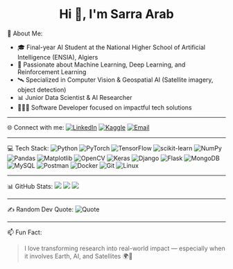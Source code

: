<h1 align="center">Hi 👋, I'm Sarra Arab</h1>

💫 About Me:
- 🎓 Final-year AI Student at the National Higher School of Artificial Intelligence (ENSIA), Algiers  
- 🤖 Passionate about Machine Learning, Deep Learning, and Reinforcement Learning  
- 🛰️ Specialized in Computer Vision & Geospatial AI (Satellite imagery, object detection)  
- 📊 Junior Data Scientist & AI Researcher  
- 👩🏻‍💻 Software Developer focused on impactful tech solutions  

---

🌐 Connect with me:
[![LinkedIn](https://img.shields.io/badge/LinkedIn-blue?style=flat&logo=linkedin)](https://www.linkedin.com/in/sarra-arab-b71177245/)
[![Kaggle](https://img.shields.io/badge/Kaggle-20BEFF?style=flat&logo=kaggle&logoColor=white)](https://www.kaggle.com/)
[![Email](https://img.shields.io/badge/Email-red?style=flat&logo=gmail&logoColor=white)](mailto:sarra.arab@ensia.edu.dz)

---

💻 Tech Stack:
![Python](https://img.shields.io/badge/-Python-3776AB?logo=python&logoColor=white)
![PyTorch](https://img.shields.io/badge/-PyTorch-EE4C2C?logo=pytorch&logoColor=white)
![TensorFlow](https://img.shields.io/badge/-TensorFlow-FF6F00?logo=tensorflow&logoColor=white)
![scikit-learn](https://img.shields.io/badge/-Scikit--Learn-F7931E?logo=scikit-learn&logoColor=white)
![NumPy](https://img.shields.io/badge/-NumPy-013243?logo=numpy&logoColor=white)
![Pandas](https://img.shields.io/badge/-Pandas-150458?logo=pandas)
![Matplotlib](https://img.shields.io/badge/-Matplotlib-11557c?logo=plotly)
![OpenCV](https://img.shields.io/badge/-OpenCV-5C3EE8?logo=opencv)
![Keras](https://img.shields.io/badge/-Keras-D00000?logo=keras&logoColor=white)
![Django](https://img.shields.io/badge/-Django-092E20?logo=django)
![Flask](https://img.shields.io/badge/-Flask-000000?logo=flask)
![MongoDB](https://img.shields.io/badge/-MongoDB-47A248?logo=mongodb)
![MySQL](https://img.shields.io/badge/-MySQL-4479A1?logo=mysql)
![Postman](https://img.shields.io/badge/-Postman-FF6C37?logo=postman)
![Docker](https://img.shields.io/badge/-Docker-2496ED?logo=docker)
![Git](https://img.shields.io/badge/-Git-F05032?logo=git)
![Linux](https://img.shields.io/badge/-Linux-FCC624?logo=linux&logoColor=black)

---

📊 GitHub Stats:
![](https://github-readme-stats.vercel.app/api?username=itssarrah&theme=default&show_icons=true&hide_border=false&count_private=true)
![](https://github-readme-streak-stats.herokuapp.com/?user=itssarrah&theme=default&hide_border=false)
![](https://github-readme-stats.vercel.app/api/top-langs/?username=itssarrah&layout=compact&theme=default)

---

✍️ Random Dev Quote:
![Quote](https://quotes-github-readme.vercel.app/api?type=horizontal&theme=light)

---

📫 Fun Fact:
> I love transforming research into real-world impact — especially when it involves Earth, AI, and Satellites 🌍🚀
